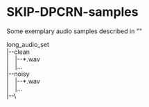 # SKIP-DPCRN-samples
Some exemplary audio samples described in ""

long_audio_set\
|--clean\
|  &ensp; |--\*.wav\
| &ensp;  |...\
|--noisy\
|  &ensp; |--\*.wav\
| &ensp;  |...\
|--\
